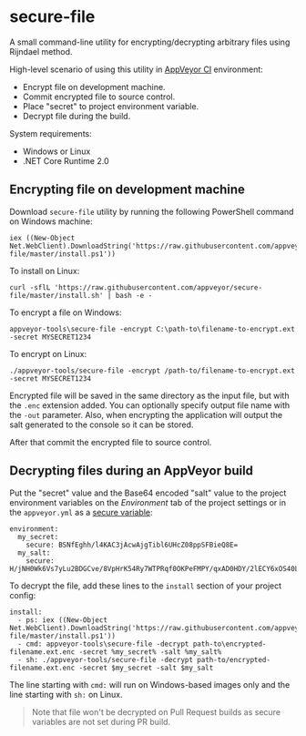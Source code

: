 # secure-file

A small command-line utility for encrypting/decrypting arbitrary files using Rijndael method.

High-level scenario of using this utility in [AppVeyor CI](http://www.appveyor.com) environment:

- Encrypt file on development machine.
- Commit encrypted file to source control.
- Place "secret" to project environment variable.
- Decrypt file during the build.

System requirements:

* Windows or Linux
* .NET Core Runtime 2.0

## Encrypting file on development machine

Download `secure-file` utility by running the following PowerShell command on Windows machine:

    iex ((New-Object Net.WebClient).DownloadString('https://raw.githubusercontent.com/appveyor/secure-file/master/install.ps1'))

To install on Linux:

    curl -sflL 'https://raw.githubusercontent.com/appveyor/secure-file/master/install.sh' | bash -e -

To encrypt a file on Windows:

    appveyor-tools\secure-file -encrypt C:\path-to\filename-to-encrypt.ext -secret MYSECRET1234

To encrypt on Linux:

    ./appveyor-tools/secure-file -encrypt /path-to/filename-to-encrypt.ext -secret MYSECRET1234

Encrypted file will be saved in the same directory as the input file, but with the `.enc` extension added. You can optionally specify output file name with the `-out` parameter. Also, when encrypting the application will output the salt generated to the console so it can be stored.

After that commit the encrypted file to source control.


## Decrypting files during an AppVeyor build

Put the "secret" value and the Base64 encoded "salt" value to the project environment variables on the _Environment_ tab of the project settings or in the `appveyor.yml` as a [secure variable](https://ci.appveyor.com/tools/encrypt):

```
environment:
  my_secret:
    secure: BSNfEghh/l4KAC3jAcwAjgTibl6UHcZ08ppSFBieQ8E=
  my_salt:
    secure: H/jNH0Wk6Vs7yLu2BDGCve/8VpHrK54Ry7WTPRqf0OKPeFMPY/qxAD0HDY/2lECY6xOS40LozjLgtLkAZdPdHg==
```

To decrypt the file, add these lines to the `install` section of your project config:

```
install:
  - ps: iex ((New-Object Net.WebClient).DownloadString('https://raw.githubusercontent.com/appveyor/secure-file/master/install.ps1'))
  - cmd: appveyor-tools\secure-file -decrypt path-to\encrypted-filename.ext.enc -secret %my_secret% -salt %my_salt%
  - sh: ./appveyor-tools/secure-file -decrypt path-to/encrypted-filename.ext.enc -secret $my_secret -salt $my_salt
```

The line starting with `cmd:` will run on Windows-based images only and the line starting with `sh:` on Linux.

> Note that file won't be decrypted on Pull Request builds as secure variables are not set during PR build.
